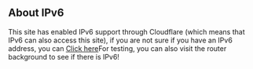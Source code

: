 ## About IPv6

This site has enabled IPv6 support through Cloudflare (which means that IPv6 can also access this site), if you are not sure if you have an IPv6 address, you can [Click here](http://test-ipv6.com)For testing, you can also visit the router background to see if there is IPv6!